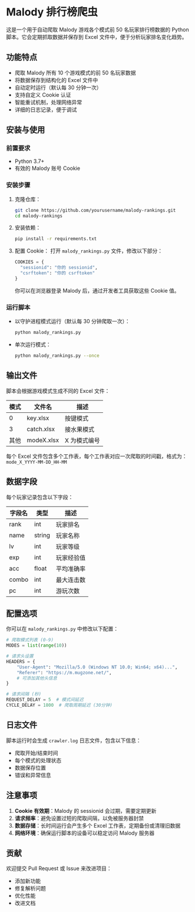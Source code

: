 # Malody 排行榜爬虫

这是一个用于自动爬取 Malody 游戏各个模式前 50 名玩家排行榜数据的 Python 脚本。它会定期抓取数据并保存到 Excel 文件中，便于分析玩家排名变化趋势。

## 功能特点

-  爬取 Malody 所有 10 个游戏模式的前 50 名玩家数据
-  将数据保存到结构化的 Excel 文件中
-  自动定时运行（默认每 30 分钟一次）
-  支持自定义 Cookie 认证
-  智能重试机制，处理网络异常
-  详细的日志记录，便于调试

## 安装与使用

### 前置要求

- Python 3.7+
- 有效的 Malody 账号 Cookie

### 安装步骤

1. 克隆仓库：
   ```bash
   git clone https://github.com/yourusername/malody-rankings.git
   cd malody-rankings
   ```

2. 安装依赖：
   ```bash
   pip install -r requirements.txt
   ```

3. 配置 Cookie：
   打开 `malody_rankings.py` 文件，修改以下部分：
   ```python
   COOKIES = {
     "sessionid": "你的 sessionid",
     "csrftoken": "你的 csrftoken"
   }
   ```
   你可以在浏览器登录 Malody 后，通过开发者工具获取这些 Cookie 值。

### 运行脚本

- 以守护进程模式运行（默认每 30 分钟爬取一次）：
  ```bash
  python malody_rankings.py
  ```

- 单次运行模式：
  ```bash
  python malody_rankings.py --once
  ```

## 输出文件

脚本会根据游戏模式生成不同的 Excel 文件：

| 模式 | 文件名       | 描述       |
|------|-------------|------------|
| 0    | key.xlsx    | 按键模式   |
| 3    | catch.xlsx  | 接水果模式 |
| 其他 | modeX.xlsx | X 为模式编号 |

每个 Excel 文件包含多个工作表，每个工作表对应一次爬取的时间戳，格式为：`mode_X_YYYY-MM-DD_HH-MM`

## 数据字段

每个玩家记录包含以下字段：

| 字段名 | 类型   | 描述         |
|--------|--------|--------------|
| rank   | int    | 玩家排名     |
| name   | string | 玩家名称     |
| lv     | int    | 玩家等级     |
| exp    | int    | 玩家经验值   |
| acc    | float  | 平均准确率   |
| combo  | int    | 最大连击数   |
| pc     | int    | 游玩次数     |

## 配置选项

你可以在 `malody_rankings.py` 中修改以下配置：

```python
# 爬取模式列表 (0-9)
MODES = list(range(10))

# 请求头设置
HEADERS = {
    "User-Agent": "Mozilla/5.0 (Windows NT 10.0; Win64; x64)...",
    "Referer": "https://m.mugzone.net/",
    # 可添加其他头信息
}

# 请求间隔 (秒)
REQUEST_DELAY = 5  # 模式间延迟
CYCLE_DELAY = 1800  # 爬取周期延迟 (30分钟)
```

## 日志文件

脚本运行时会生成 `crawler.log` 日志文件，包含以下信息：
- 爬取开始/结束时间
- 每个模式的处理状态
- 数据保存位置
- 错误和异常信息

## 注意事项

1. **Cookie 有效期**：Malody 的 sessionid 会过期，需要定期更新
2. **请求频率**：避免设置过短的爬取间隔，以免被服务器封禁
3. **数据存储**：长时间运行会产生多个 Excel 工作表，定期备份或清理旧数据
4. **网络环境**：确保运行脚本的设备可以稳定访问 Malody 服务器

## 贡献

欢迎提交 Pull Request 或 Issue 来改进项目：
- 添加新功能
- 修复解析问题
- 优化性能
- 改进文档

